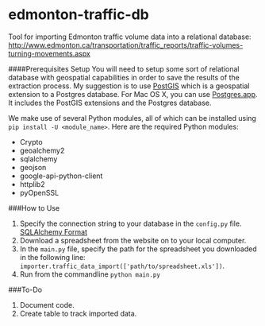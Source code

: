 # edmonton-traffic-db
Tool for importing Edmonton traffic volume data into a relational database:
http://www.edmonton.ca/transportation/traffic_reports/traffic-volumes-turning-movements.aspx

####Prerequisites Setup
You will need to setup some sort of relational database with geospatial capabilities in order to save the results of the extraction process. My suggestion is to use [PostGIS](http://postgis.net/install) which is a geospatial extension to a Postgres database. For Mac OS X, you can use [Postgres.app](http://postgresapp.com/). It includes the PostGIS extensions and the Postgres database.

We make use of several Python modules, all of which can be installed using ``pip install -U <module_name>``. Here are the required Python modules:  
* Crypto
* geoalchemy2
* sqlalchemy
* geojson
* google-api-python-client
* httplib2
* pyOpenSSL

###How to Use  
1. Specify the connection string to your database in the ``config.py`` file. [SQLAlchemy Format](http://docs.sqlalchemy.org/en/rel_0_9/core/engines.html)
2. Download a spreadsheet from the website on to your local computer.
3. In the ``main.py`` file, specify the path for the spreadsheet you downloaded in the following line: ``importer.traffic_data_import(['path/to/spreadsheet.xls'])``.
4. Run from the commandline ``python main.py``


###To-Do
1. Document code.
2. Create table to track imported data.
